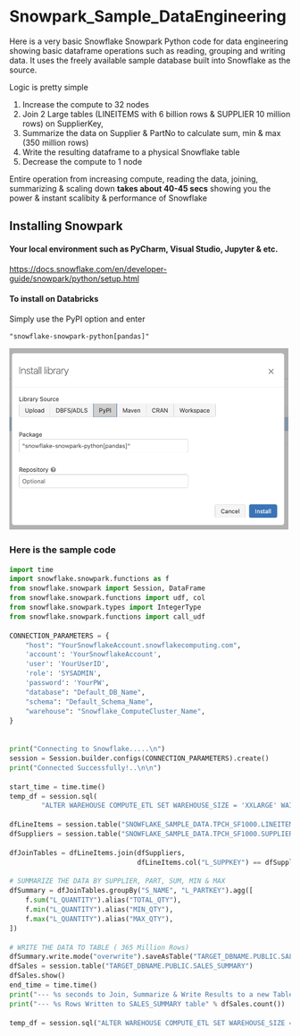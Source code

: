 # Snowpark_Sample_DataEngineering
Here is a very basic Snowflake Snowpark Python code for data engineering showing basic dataframe operations such as reading, grouping and writing data. It uses the freely available sample database built into Snowflake as the source. 

Logic is pretty simple
1. Increase the compute to 32 nodes
2. Join 2 Large tables (LINEITEMS with 6 billion rows & SUPPLIER 10 million rows) on SupplierKey,
3. Summarize the data on Supplier & PartNo to calculate sum, min & max (350 million rows)
4. Write the resulting dataframe to a physical Snowflake table
5. Decrease the compute to 1 node

Entire operation from increasing compute, reading the data, joining, summarizing & scaling down **takes about 40-45 secs** showing you the power & instant scalibity & performance of Snowflake  

## Installing  Snowpark
#### Your local environment such as PyCharm, Visual Studio, Jupyter & etc.
https://docs.snowflake.com/en/developer-guide/snowpark/python/setup.html

#### To install on Databricks
Simply use the PyPI option and enter 
~~~
"snowflake-snowpark-python[pandas]"
~~~

<img src="https://raw.githubusercontent.com/NickAkincilar/Snowpark_Sample_DataEngineering/main/Screen%20Shot%202022-06-28%20at%2012.08.53%20PM.png" width="500">

### Here is the sample code

~~~python
import time
import snowflake.snowpark.functions as f
from snowflake.snowpark import Session, DataFrame
from snowflake.snowpark.functions import udf, col
from snowflake.snowpark.types import IntegerType
from snowflake.snowpark.functions import call_udf

CONNECTION_PARAMETERS = {
    "host": "YourSnowflakeAccount.snowflakecomputing.com",
    'account': 'YourSnowflakeAccount',
    'user': 'YourUserID',
    'role': 'SYSADMIN',
    'password': 'YourPW',
    "database": "Default_DB_Name",
    "schema": "Default_Schema_Name",
    "warehouse": "Snowflake_ComputeCluster_Name",
}


print("Connecting to Snowflake.....\n")
session = Session.builder.configs(CONNECTION_PARAMETERS).create()
print("Connected Successfully!..\n\n")

start_time = time.time()
temp_df = session.sql(
        "ALTER WAREHOUSE COMPUTE_ETL SET WAREHOUSE_SIZE = 'XXLARGE' WAIT_FOR_COMPLETION = TRUE").show()  # INCREASE TO 32 COMPUTE NODES

dfLineItems = session.table("SNOWFLAKE_SAMPLE_DATA.TPCH_SF1000.LINEITEM")  # 6.0 Billion Rows
dfSuppliers = session.table("SNOWFLAKE_SAMPLE_DATA.TPCH_SF1000.SUPPLIER")  # 10 Million Rows

dfJoinTables = dfLineItems.join(dfSuppliers,
                                dfLineItems.col("L_SUPPKEY") == dfSuppliers.col("S_SUPPKEY"))  # JOIN TABLES

# SUMMARIZE THE DATA BY SUPPLIER, PART, SUM, MIN & MAX
dfSummary = dfJoinTables.groupBy("S_NAME", "L_PARTKEY").agg([
    f.sum("L_QUANTITY").alias("TOTAL_QTY"),
    f.min("L_QUANTITY").alias("MIN_QTY"),
    f.max("L_QUANTITY").alias("MAX_QTY"),
])

# WRITE THE DATA TO TABLE ( 365 Million Rows)
dfSummary.write.mode("overwrite").saveAsTable("TARGET_DBNAME.PUBLIC.SALES_SUMMARY")
dfSales = session.table("TARGET_DBNAME.PUBLIC.SALES_SUMMARY")
dfSales.show()
end_time = time.time()
print("--- %s seconds to Join, Summarize & Write Results to a new Table --- \n" % int(end_time - start_time))
print("--- %s Rows Written to SALES_SUMMARY table" % dfSales.count())

temp_df = session.sql("ALTER WAREHOUSE COMPUTE_ETL SET WAREHOUSE_SIZE = 'XSMALL'").show()


~~~
